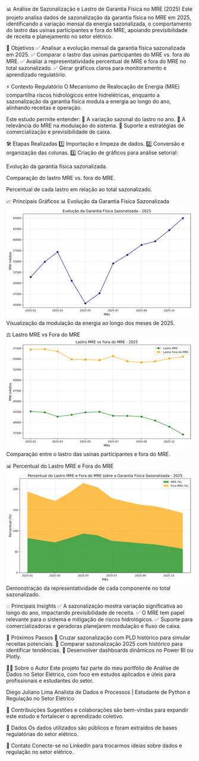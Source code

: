 📊 Análise de Sazonalização e Lastro de Garantia Física no MRE (2025)
Este projeto analisa dados de sazonalização da garantia física no MRE em 2025, identificando a variação mensal da energia sazonalizada, o comportamento do lastro das usinas participantes e fora do MRE, apoiando previsibilidade de receita e planejamento no setor elétrico.

🎯 Objetivos
✅ Analisar a evolução mensal da garantia física sazonalizada em 2025.
✅ Comparar o lastro das usinas participantes do MRE vs. fora do MRE.
✅ Avaliar a representatividade percentual de MRE e fora do MRE no total sazonalizado.
✅ Gerar gráficos claros para monitoramento e aprendizado regulatório.

⚡ Contexto Regulatório
O Mecanismo de Realocação de Energia (MRE) compartilha riscos hidrológicos entre hidrelétricas, enquanto a sazonalização da garantia física modula a energia ao longo do ano, alinhando receitas e operação.

Este estudo permite entender:
🔹 A variação sazonal do lastro no ano.
🔹 A relevância do MRE na modulação do sistema.
🔹 Suporte a estratégias de comercialização e previsibilidade de caixa.

🛠️ Etapas Realizadas
1️⃣ Importação e limpeza de dados.
2️⃣ Conversão e organização das colunas.
3️⃣ Criação de gráficos para análise setorial:

Evolução da garantia física sazonalizada.

Comparação do lastro MRE vs. fora do MRE.

Percentual de cada lastro em relação ao total sazonalizado.

📈 Principais Gráficos
📊 Evolução da Garantia Física Sazonalizada
<img src="imagens/evolucao_gf_sazonalizada.png" alt="Evolução da Garantia Física Sazonalizada" width="600"/>
Visualização da modulação da energia ao longo dos meses de 2025.

⚖️ Lastro MRE vs Fora do MRE
<img src="imagens/lastro_mre_vs_fora_mre.png" alt="Lastro MRE vs Fora do MRE" width="600"/>
Comparação entre o lastro das usinas participantes e fora do MRE.

📊 Percentual do Lastro MRE e Fora do MRE
<img src="imagens/percentual_mre_vs_fora_mre.png" alt="Percentual do Lastro MRE e Fora do MRE" width="600"/>
Demonstração da representatividade de cada componente no total sazonalizado.

💡 Principais Insights
✅ A sazonalização mostra variação significativa ao longo do ano, impactando previsibilidade de receita.
✅ O MRE tem papel relevante para o sistema e mitigação de riscos hidrológicos.
✅ Suporte para comercializadoras e geradoras planejarem modulação e fluxo de caixa.

🚀 Próximos Passos
🔹 Cruzar sazonalização com PLD histórico para simular receitas potenciais.
🔹 Comparar sazonalização 2025 com histórico para identificar tendências.
🔹 Desenvolver dashboards dinâmicos no Power BI ou Plotly.

🧑‍💻 Sobre o Autor
Este projeto faz parte do meu portfólio de Análise de Dados no Setor Elétrico, com foco em estudos aplicados e úteis para profissionais e estudantes do setor.

Diego Juliano Lima
Analista de Dados e Processos | Estudante de Python e Regulação no Setor Elétrico

🤝 Contribuições
Sugestões e colaborações são bem-vindas para expandir este estudo e fortalecer o aprendizado coletivo.

📂 Dados
Os dados utilizados são públicos e foram extraídos de bases regulatórias do setor elétrico.

📧 Contato
Conecte-se no LinkedIn para trocarmos ideias sobre dados e regulação no setor elétrico.